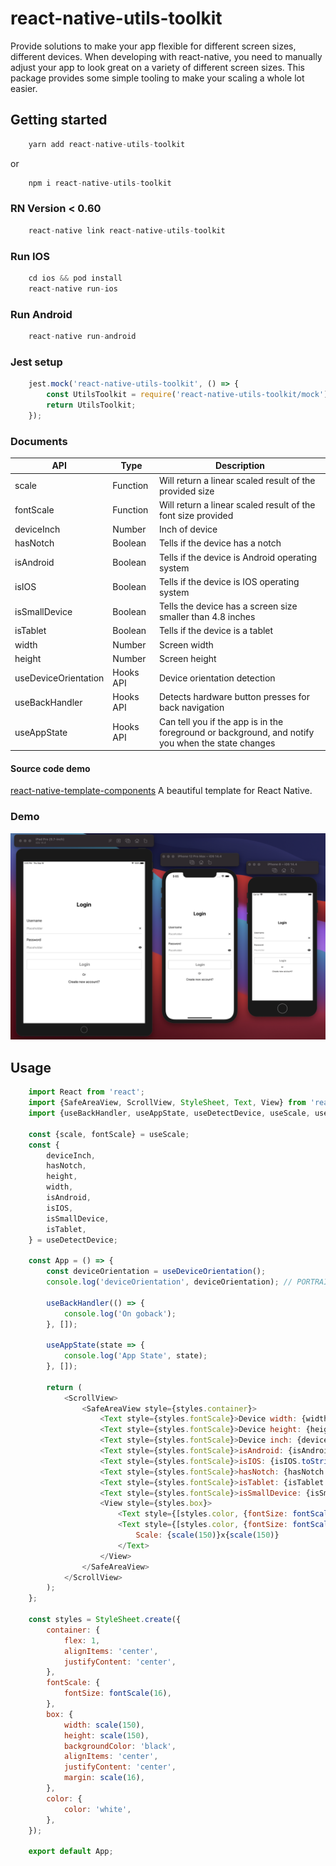 # react-native-utils-toolkit
Provide solutions to make your app flexible for different screen sizes, different devices.
When developing with react-native, you need to manually adjust your app to look great on a variety of different screen sizes.
This package provides some simple tooling to make your scaling a whole lot easier.

## Getting started
```js
    yarn add react-native-utils-toolkit
```
or
```js
    npm i react-native-utils-toolkit
```

### RN Version < 0.60
```js
    react-native link react-native-utils-toolkit
```

### Run IOS
```js
    cd ios && pod install
    react-native run-ios
```

### Run Android
```js
    react-native run-android
```

### Jest setup
```js
    jest.mock('react-native-utils-toolkit', () => {
        const UtilsToolkit = require('react-native-utils-toolkit/mock');
        return UtilsToolkit;
    });
```
### Documents
| API                | Type                 | Description                                                             | 
| ------------------ | -------------------- | ----------------------------------------------------------------------- |
| scale              | Function             | Will return a linear scaled result of the provided size                 |
| fontScale          | Function             | Will return a linear scaled result of the font size provided            |
| deviceInch         | Number               | Inch of device                                                          |
| hasNotch           | Boolean              | Tells if the device has a notch                                         |
| isAndroid          | Boolean              | Tells if the device is Android operating system                         |
| isIOS              | Boolean              | Tells if the device is IOS operating system                             |
| isSmallDevice      | Boolean              | Tells the device has a screen size smaller than 4.8 inches              |
| isTablet           | Boolean              | Tells if the device is a tablet                                         |
| width              | Number               | Screen width                                                            |
| height             | Number               | Screen height                                                           |
|useDeviceOrientation| Hooks API            | Device orientation detection                                            |
| useBackHandler     | Hooks API            | Detects hardware button presses for back navigation                     |
| useAppState        | Hooks API            | Can tell you if the app is in the foreground or background, and notify you when the state changes |

#### Source code demo
[react-native-template-components](https://github.com/hoaphantn7604/react-native-template-components) A beautiful template for React Native.

### Demo

![](https://github.com/hoaphantn7604/file-upload/blob/master/document/scale/demo.png)

## Usage
```js
    import React from 'react';
    import {SafeAreaView, ScrollView, StyleSheet, Text, View} from 'react-native';
    import {useBackHandler, useAppState, useDetectDevice, useScale, useDeviceOrientation} from 'react-native-utils-toolkit';
    
    const {scale, fontScale} = useScale;
    const {
        deviceInch,
        hasNotch,
        height,
        width,
        isAndroid,
        isIOS,
        isSmallDevice,
        isTablet,
    } = useDetectDevice;

    const App = () => {
        const deviceOrientation = useDeviceOrientation();
        console.log('deviceOrientation', deviceOrientation); // PORTRAIT or LANDSCAPE

        useBackHandler(() => {
            console.log('On goback');
        }, []);

        useAppState(state => {
            console.log('App State', state);
        }, []);
        
        return (
            <ScrollView>
                <SafeAreaView style={styles.container}>
                    <Text style={styles.fontScale}>Device width: {width}</Text>
                    <Text style={styles.fontScale}>Device height: {height}</Text>
                    <Text style={styles.fontScale}>Device inch: {deviceInch}</Text>
                    <Text style={styles.fontScale}>isAndroid: {isAndroid.toString()}</Text>
                    <Text style={styles.fontScale}>isIOS: {isIOS.toString()}</Text>
                    <Text style={styles.fontScale}>hasNotch: {hasNotch.toString()}</Text>
                    <Text style={styles.fontScale}>isTablet: {isTablet.toString()}</Text>
                    <Text style={styles.fontScale}>isSmallDevice: {isSmallDevice.toString()}</Text>
                    <View style={styles.box}>
                        <Text style={[styles.color, {fontSize: fontScale(14)}]}>150x150</Text>
                        <Text style={[styles.color, {fontSize: fontScale(14)}]}>
                            Scale: {scale(150)}x{scale(150)}
                        </Text>
                    </View>
                </SafeAreaView>
            </ScrollView>
        );
    };

    const styles = StyleSheet.create({
        container: {
            flex: 1,
            alignItems: 'center',
            justifyContent: 'center',
        },
        fontScale: {
            fontSize: fontScale(16),
        },
        box: {
            width: scale(150),
            height: scale(150),
            backgroundColor: 'black',
            alignItems: 'center',
            justifyContent: 'center',
            margin: scale(16),
        },
        color: {
            color: 'white',
        },
    });

    export default App;

```